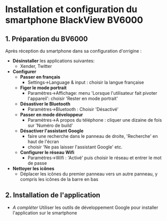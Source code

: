 # Installation et configuration du smartphone BlackView BV6000

## 1. Préparation du BV6000
Après réception du smartphone dans sa configuration d'orrigine :
- __Désinstaller__ les applications suivantes:
    - Xender, Twitter
- __Configurer__
    - __Passer en français__
        - Settings->Language & input : choisir la langue française
    - __Figer le mode portrait__
        - Paramètres->Affichage: menu 'Lorsque l'utilisateur fait pivoter l'appareil': choisir 'Rester en mode portrait'
    - __Désastiver le Bluetooth__
        - Paramètres->Bluetooth : Choisir 'Désactivé'
    - __Passer en mode développeur__
        - Paramètres->A propos du téléphone : cliquer une dizaine de fois sur 'Numéro de build'
    - __Désactiver l'assistant Google__
        - faire une recherche dans le panneau de droite, 'Recherche' en haut de l'écran
        - choisir 'Ne pas laisser l'assistant Google' etc.
    - __Configurer le réseau Wifi__
        - Paramètres->Wifi : 'Activé' puis choisir le réseau et entrer le mot de passe
- __Nettoyer les icônes__
    - Déplacer les icônes du premier panneau vers un autre panneau, y compris les icônes de la barre en bas

## 2. Installation de l'application
- *A compléter* Utiliser les outils de développement Google pour installer l'application sur le smartphone
